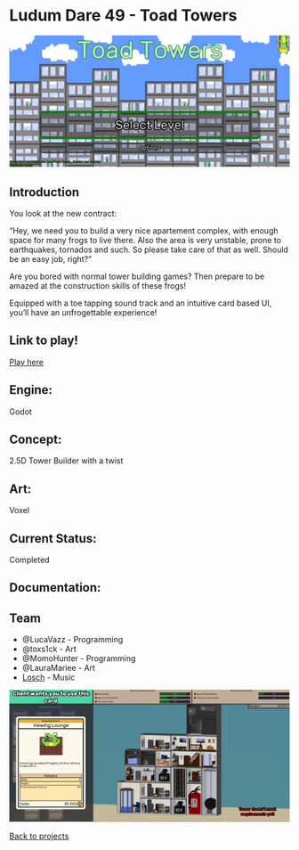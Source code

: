 # Ludum Dare 49 - Toad Towers

![ToadTowersBanner](ToadBanner.PNG)


## Introduction
You look at the new contract:

“Hey, we need you to build a very nice apartement complex, with enough space for many frogs to live there.
Also the area is very unstable, prone to earthquakes, tornados and such. So please take care of that as well. Should be an easy job, right?”

Are you bored with normal tower building games? Then prepare to be amazed at the construction skills of these frogs! 

Equipped with a toe tapping sound track and an intuitive card based UI, you’ll have an unfrogettable experience!

## Link to play!
[Play here](https://green-game-17.gitlab.io/toad-towers-ld49-freeze)

## Engine:
Godot

## Concept:
2.5D Tower Builder with a twist
## Art: 
Voxel 

## Current Status:
Completed 

## Documentation:

## Team
- @LucaVazz - Programming
- @toxs1ck - Art
- @MomoHunter - Programming
- @LauraMariee - Art
- [Losch](https://www.youtube.com/channel/UC8R6r7tm6vPO8pl5gFyLVHg) - Music


![ToadTowersBanner](toadTowersBanner2.PNG)

[Back to projects](projects.md)
